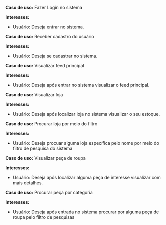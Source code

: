 **Caso de uso:** Fazer Login no sistema

**Interesses:**
- Usuário: Deseja entrar no sistema.

**Caso de uso:** Receber cadastro do usuário

**Interesses:**
- Usuário: Deseja se cadastrar no sistema.

**Caso de uso:** Visualizar feed principal

**Interesses:**
- Usuário: Deseja após entrar no sistema visualizar o feed principal.

**Caso de uso:** Visualizar loja

**Interesses:**
- Usuário: Deseja após localizar loja no sistema visualizar o  seu estoque.

**Caso de uso:** Procurar loja por meio do filtro

**Interesses:**
- Usuário: Deseja procuar alguma loja específica pelo nome por meio do filtro de pesquisa do sistema

**Caso de uso:** Visualizar peça de roupa

**Interesses:**
- Usuário: Deseja após localizar alguma peça de interesse visualizar com mais detalhes.

**Caso de uso:** Procurar peça por categoria

**Interesses:**
- Usuário: Deseja após entrada no sistema procurar por alguma peça de roupa pelo filtro de pesquisas
